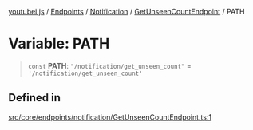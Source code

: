 [youtubei.js](../../../../../../../README.md) / [Endpoints](../../../../../README.md) / [Notification](../../../README.md) / [GetUnseenCountEndpoint](../README.md) / PATH

# Variable: PATH

> `const` **PATH**: `"/notification/get_unseen_count"` = `'/notification/get_unseen_count'`

## Defined in

[src/core/endpoints/notification/GetUnseenCountEndpoint.ts:1](https://github.com/LuanRT/YouTube.js/blob/eb21af33db708f0355f4fb15881f5d4fabc7b06c/src/core/endpoints/notification/GetUnseenCountEndpoint.ts#L1)
